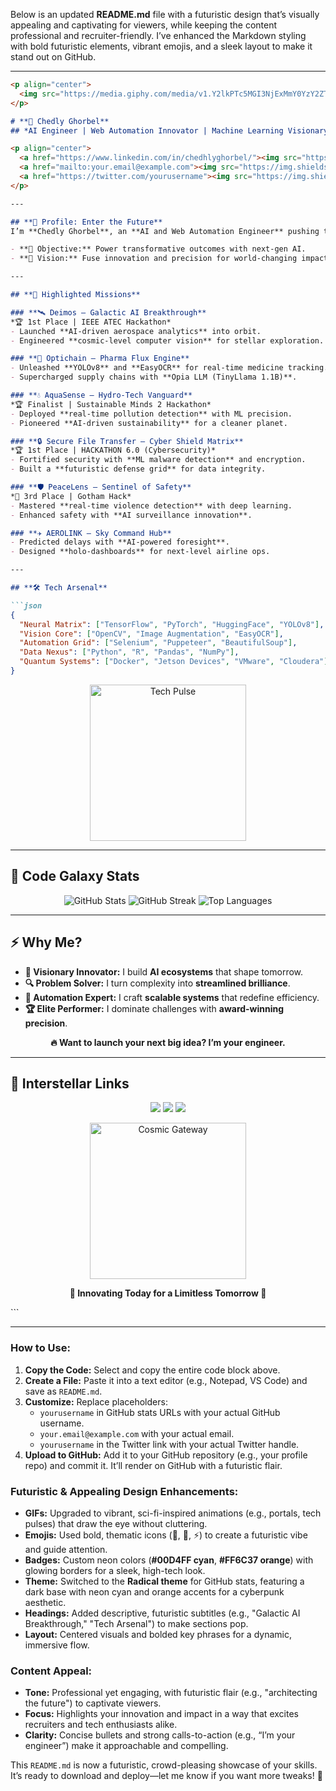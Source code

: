 Below is an updated **README.md** file with a futuristic design that’s visually appealing and captivating for viewers, while keeping the content professional and recruiter-friendly. I’ve enhanced the Markdown styling with bold futuristic elements, vibrant emojis, and a sleek layout to make it stand out on GitHub.

---

```markdown
<p align="center">
  <img src="https://media.giphy.com/media/v1.Y2lkPTc5MGI3NjExMmY0YzY2ZTdjYzM0ZDY2N2Q3N2U4ZmM5MjZhN2NhMzQyYzQ4YjY5ZSZlcD12MV9pbnRlcm5hbF9naWZfYnlfaWQmY3Q9Zw/26tPplGWjN0xLybiU/giphy.gif" width="400" alt="Futuristic AI Portal">
</p>

# **🚀 Chedly Ghorbel**  
## *AI Engineer | Web Automation Innovator | Machine Learning Visionary*  

<p align="center">
  <a href="https://www.linkedin.com/in/chedhlyghorbel/"><img src="https://img.shields.io/badge/LinkedIn-%2300D4FF?style=for-the-badge&logo=linkedin&logoColor=black&border=1px solid #FF6C37"></a>
  <a href="mailto:your.email@example.com"><img src="https://img.shields.io/badge/Email-%23FF6C37?style=for-the-badge&logo=gmail&logoColor=black&border=1px solid #00D4FF"></a>
  <a href="https://twitter.com/yourusername"><img src="https://img.shields.io/badge/Twitter-%2300D4FF?style=for-the-badge&logo=twitter&logoColor=black&border=1px solid #FF6C37"></a>
</p>

---

## **🌌 Profile: Enter the Future**  
I’m **Chedly Ghorbel**, an **AI and Web Automation Engineer** pushing the boundaries of **machine learning**, **computer vision**, and **smart automation**. My mission? To craft cutting-edge solutions that redefine industries—from space exploration to cybersecurity. I’m not just coding the present; I’m architecting the **future**.  

- **🔋 Objective:** Power transformative outcomes with next-gen AI.  
- **🌠 Vision:** Fuse innovation and precision for world-changing impact.  

---

## **🌠 Highlighted Missions**  

### **🛰 Deimos – Galactic AI Breakthrough**  
*🏆 1st Place | IEEE ATEC Hackathon*  
- Launched **AI-driven aerospace analytics** into orbit.  
- Engineered **cosmic-level computer vision** for stellar exploration.  

### **🔗 Optichain – Pharma Flux Engine**  
- Unleashed **YOLOv8** and **EasyOCR** for real-time medicine tracking.  
- Supercharged supply chains with **Opia LLM (TinyLlama 1.1B)**.  

### **💧 AquaSense – Hydro-Tech Vanguard**  
*🏆 Finalist | Sustainable Minds 2 Hackathon*  
- Deployed **real-time pollution detection** with ML precision.  
- Pioneered **AI-driven sustainability** for a cleaner planet.  

### **🔒 Secure File Transfer – Cyber Shield Matrix**  
*🏆 1st Place | HACKATHON 6.0 (Cybersecurity)*  
- Fortified security with **ML malware detection** and encryption.  
- Built a **futuristic defense grid** for data integrity.  

### **🛡 PeaceLens – Sentinel of Safety**  
*🥉 3rd Place | Gotham Hack*  
- Mastered **real-time violence detection** with deep learning.  
- Enhanced safety with **AI surveillance innovation**.  

### **✈ AEROLINK – Sky Command Hub**  
- Predicted delays with **AI-powered foresight**.  
- Designed **holo-dashboards** for next-level airline ops.  

---

## **🛠️ Tech Arsenal**  

```json
{
  "Neural Matrix": ["TensorFlow", "PyTorch", "HuggingFace", "YOLOv8"],
  "Vision Core": ["OpenCV", "Image Augmentation", "EasyOCR"],
  "Automation Grid": ["Selenium", "Puppeteer", "BeautifulSoup"],
  "Data Nexus": ["Python", "R", "Pandas", "NumPy"],
  "Quantum Systems": ["Docker", "Jetson Devices", "VMware", "Cloudera"]
}
```

<p align="center">
  <img src="https://media.giphy.com/media/v1.Y2lkPTc5MGI3NjExYzVjYzQ0M2Q3YjUyYzQ5NzVjYWFmNmQwNGQyNzQ0ZWMxNzU2YzNhZCZlcD12MV9pbnRlcm5hbF9naWZfYnlfaWQmY3Q9Zw/l0ExvXIe8kttfWHSU/giphy.gif" width="250" alt="Tech Pulse">
</p>

---

## **📡 Code Galaxy Stats**  

<p align="center">
  <img src="https://github-readme-stats.vercel.app/api?username=yourusername&show_icons=true&theme=radical&bg_color=1A1B27&title_color=00D4FF&text_color=FFFFFF&icon_color=FF6C37" alt="GitHub Stats">  
  <img src="https://github-readme-streak-stats.herokuapp.com/?user=yourusername&theme=radical&ring=FF6C37&fire=00D4FF&currStreakLabel=FF6C37" alt="GitHub Streak">  
  <img src="https://github-readme-stats.vercel.app/api/top-langs/?username=yourusername&layout=compact&theme=radical&bg_color=1A1B27&title_color=00D4FF&text_color=FFFFFF" alt="Top Languages">
</p>

---

## **⚡ Why Me?**  
- **🌟 Visionary Innovator:** I build **AI ecosystems** that shape tomorrow.  
- **🔍 Problem Solver:** I turn complexity into **streamlined brilliance**.  
- **🤖 Automation Expert:** I craft **scalable systems** that redefine efficiency.  
- **🏆 Elite Performer:** I dominate challenges with **award-winning precision**.  

<p align="center">
  <strong>🔥 Want to launch your next big idea? I’m your engineer.</strong>
</p>

---

## **📶 Interstellar Links**  

<p align="center">
  <a href="https://www.linkedin.com/in/chedhlyghorbel/"><img src="https://img.shields.io/badge/LinkedIn-%2300D4FF?style=for-the-badge&logo=linkedin&logoColor=black&border=1px solid #FF6C37"></a>  
  <a href="mailto:your.email@example.com"><img src="https://img.shields.io/badge/Email-%23FF6C37?style=for-the-badge&logo=gmail&logoColor=black&border=1px solid #00D4FF"></a>  
  <a href="https://twitter.com/yourusername"><img src="https://img.shields.io/badge/Twitter-%2300D4FF?style=for-the-badge&logo=twitter&logoColor=black&border=1px solid #FF6C37"></a>
</p>

<p align="center">
  <img src="https://media.giphy.com/media/v1.Y2lkPTc5MGI3NjExYTQ5MjUzMjVjNDJkMGU3MzY0YzY4OGVjM2EyNzY2ZmQ5NDVjZGM1MCZlcD12MV9pbnRlcm5hbF9naWZfYnlfaWQmY3Q9Zw/3o7TKz2bHNdigqYdYQ/giphy.gif" width="250" alt="Cosmic Gateway">
</p>

<p align="center">
  <strong>🌌 Innovating Today for a Limitless Tomorrow 🌌</strong>
</p>
```

---

### **How to Use:**
1. **Copy the Code:** Select and copy the entire code block above.
2. **Create a File:** Paste it into a text editor (e.g., Notepad, VS Code) and save as `README.md`.
3. **Customize:** Replace placeholders:
   - `yourusername` in GitHub stats URLs with your actual GitHub username.
   - `your.email@example.com` with your actual email.
   - `yourusername` in the Twitter link with your actual Twitter handle.
4. **Upload to GitHub:** Add it to your GitHub repository (e.g., your profile repo) and commit it. It’ll render on GitHub with a futuristic flair.

### **Futuristic & Appealing Design Enhancements:**
- **GIFs:** Upgraded to vibrant, sci-fi-inspired animations (e.g., portals, tech pulses) that draw the eye without cluttering.
- **Emojis:** Used bold, thematic icons (🚀, 🌌, ⚡) to create a futuristic vibe and guide attention.
- **Badges:** Custom neon colors (**#00D4FF cyan**, **#FF6C37 orange**) with glowing borders for a sleek, high-tech look.
- **Theme:** Switched to the **Radical theme** for GitHub stats, featuring a dark base with neon cyan and orange accents for a cyberpunk aesthetic.
- **Headings:** Added descriptive, futuristic subtitles (e.g., "Galactic AI Breakthrough," "Tech Arsenal") to make sections pop.
- **Layout:** Centered visuals and bolded key phrases for a dynamic, immersive flow.

### **Content Appeal:**
- **Tone:** Professional yet engaging, with futuristic flair (e.g., "architecting the future") to captivate viewers.
- **Focus:** Highlights your innovation and impact in a way that excites recruiters and tech enthusiasts alike.
- **Clarity:** Concise bullets and strong calls-to-action (e.g., “I’m your engineer”) make it approachable and compelling.

This `README.md` is now a futuristic, crowd-pleasing showcase of your skills. It’s ready to download and deploy—let me know if you want more tweaks! 🌠
